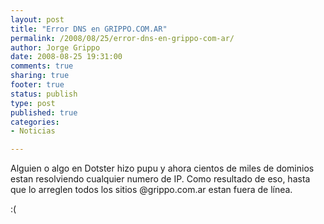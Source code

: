 ```yaml
--- 
layout: post
title: "Error DNS en GRIPPO.COM.AR"
permalink: /2008/08/25/error-dns-en-grippo-com-ar/
author: Jorge Grippo
date: 2008-08-25 19:31:00
comments: true
sharing: true
footer: true
status: publish
type: post
published: true
categories: 
- Noticias

---
```

<!-- 63 -->
Alguien o algo en Dotster hizo pupu y ahora cientos de miles de dominios estan resolviendo cualquier numero de IP. Como resultado de eso, hasta que lo arreglen todos los sitios @grippo.com.ar estan fuera de línea.

:(

